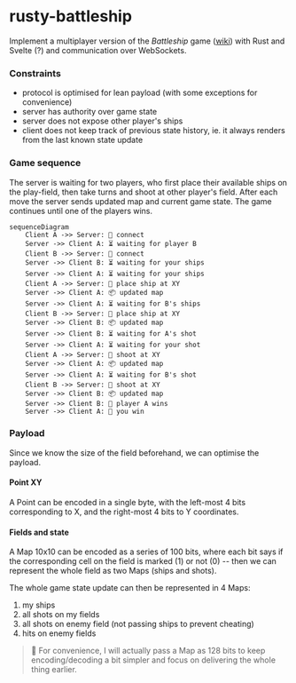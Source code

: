 # rusty-battleship

Implement a multiplayer version of the *Battleship* game ([wiki](https://en.wikipedia.org/wiki/Battleship_(game))) with Rust and Svelte (?) and communication over WebSockets.

### Constraints

- protocol is optimised for lean payload (with some exceptions for convenience)
- server has authority over game state
- server does not expose other player's ships
- client does not keep track of previous state history, ie. it always renders from the last known state update

### Game sequence

The server is waiting for two players, who first place their available ships on the play-field, then take turns and shoot at other player's field. After each move the server sends updated map and current game state. The game continues until one of the players wins.

```mermaid
sequenceDiagram
    Client A ->> Server: 🤝 connect
    Server ->> Client A: ⏳ waiting for player B
    Client B ->> Server: 🤝 connect
    Server ->> Client B: ⏳ waiting for your ships
    Server ->> Client A: ⏳ waiting for your ships
    Client A ->> Server: 🚢 place ship at XY
    Server ->> Client A: 📦 updated map
    Server ->> Client A: ⏳ waiting for B's ships
    Client B ->> Server: 🚢 place ship at XY
    Server ->> Client B: 📦 updated map
    Server ->> Client B: ⏳ waiting for A's shot
    Server ->> Client A: ⏳ waiting for your shot
    Client A ->> Server: 🎯 shoot at XY
    Server ->> Client A: 📦 updated map
    Server ->> Client A: ⏳ waiting for B's shot
    Client B ->> Server: 🎯 shoot at XY
    Server ->> Client B: 📦 updated map
    Server ->> Client B: 🥈 player A wins
    Server ->> Client A: 🥇 you win
```

### Payload

Since we know the size of the field beforehand, we can optimise the payload.

#### Point XY

A Point can be encoded in a single byte, with the left-most 4 bits corresponding to X, and the right-most 4 bits to Y coordinates.

#### Fields and state

A Map 10x10 can be encoded as a series of 100 bits, where each bit says if the corresponding cell on the field is marked (1) or not (0) -- then we can represent the whole field as two Maps (ships and shots).

The whole game state update can then be represented in 4 Maps:
1. my ships
2. all shots on my fields
3. all shots on enemy field (not passing ships to prevent cheating)
4. hits on enemy fields

> 📝 For convenience, I will actually pass a Map as 128 bits to keep encoding/decoding a bit simpler and focus on delivering the whole thing earlier.
